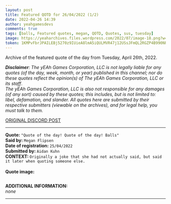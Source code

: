 ```yaml
---
layout: post
title: Featured QOTD for 26/04/2022 (1/2)
date: 2022-04-26 14:39
author: yeahgamesdevs
comments: true
tags: [balls, Featured quotes, megan, QOTD, Quotes, sus, tuesday]
image: https://yeaharchives.files.wordpress.com/2022/07/image-18.png?w=508
token: 1KMPvFbrJPAILEBj5270z9IUieA8lmA5iQULMVR47j12USsJFmQL2RGZP4B990NPK9LjGCs7CTYYc4cLvNNwu3RFIjpT4Hi08q6hNLBsDRfcI4sEL2LdsZn2CbU7IILK1Y2ldeOXSsws
---
```

<!-- wp:paragraph -->
<p>Archive of the featured quote of the day from Tuesday, April 26th, 2022. </p>
<!-- /wp:paragraph -->

<!-- wp:paragraph -->
<p><em><strong>Disclaimer</strong>: The yEAh Games Corporation, LLC is not legally liable for any quotes (of the day, week, month, or year) published in this channel; nor do these quotes reflect the opinion(s) of The yEAh Games Corporation, LLC or its staff</em>.<br><em>The yEAh Games Corporation, LLC is also not responsible for any damages (of any sort) caused by these quotes; this includes, but is not limited to: libel, defamation, and slander. All quotes here are submitted by their respective submitters (viewable on the archives), and for legal help, you must talk to them.</em><br><a href="https://cdn.discordapp.com/attachments/958100064079839303/964566123628609628/unknown.png"></a></p>
<!-- /wp:paragraph -->

<!-- wp:buttons {"layout":{"type":"flex","justifyContent":"left"}} -->
<div class="wp-block-buttons"><!-- wp:button {"textColor":"vivid-cyan-blue","align":"center","style":{"border":{"radius":"18px"}},"className":"is-style-fill"} -->
<div class="wp-block-button aligncenter is-style-fill"><a class="wp-block-button__link has-vivid-cyan-blue-color has-text-color wp-element-button" href="https://discord.com/channels/887052880782176266/958100064079839303/968661255562854410" style="border-radius:18px;">ORIGINAL DISCORD POST</a></div>
<!-- /wp:button --></div>
<!-- /wp:buttons -->

<!-- wp:separator {"align":"center","className":"is-style-wide"} -->
<hr class="wp-block-separator aligncenter has-alpha-channel-opacity is-style-wide" />
<!-- /wp:separator -->

<!-- wp:paragraph -->
<p><strong>Quote: </strong><code>"Quote of the day! Quote of the day! Balls"</code><br><strong>Said by: </strong><code>Megan Flipsen</code><br><strong>Date of registration: </strong><code>25/04/2022</code> <br><strong>Submitted by: </strong><code>Aidan Kuhn</code><br><strong>CONTEXT: </strong><code>Originally a joke that she had not actually said, but said it later when quoting someone else.</code><br><br><strong>Quote image:</strong></p>
<!-- /wp:paragraph -->

<!-- wp:image {"id":738,"sizeSlug":"large","linkDestination":"none"} -->
<figure class="wp-block-image size-large"><img src="https://yeaharchives.files.wordpress.com/2022/07/image-18.png?w=508" alt="" class="wp-image-738" /></figure>
<!-- /wp:image -->

<!-- wp:paragraph -->
<p><strong>ADDITIONAL INFORMATION:</strong><br><em>none</em></p>
<!-- /wp:paragraph -->

<!-- wp:separator {"className":"is-style-wide"} -->
<hr class="wp-block-separator has-alpha-channel-opacity is-style-wide" />
<!-- /wp:separator -->

